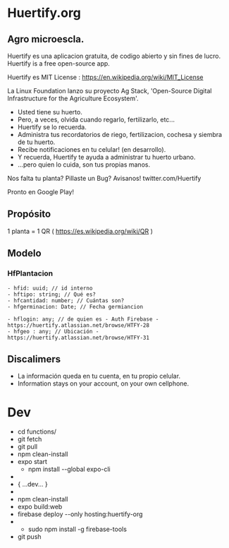# Huertify.org
## Agro microescla.

Huertify es una aplicacion gratuita, de codigo abierto y sin fines de lucro.
Huertify is a free open-source app.

Huertify es MIT License : https://en.wikipedia.org/wiki/MIT_License

La Linux Foundation lanzo su proyecto Ag Stack, 'Open-Source Digital Infrastructure for the Agriculture Ecosystem'.
- Usted tiene su huerto.
- Pero, a veces, olvida cuando regarlo, fertilizarlo, etc...
- Huertify se lo recuerda.
- Administra tus recordatorios de riego, fertilizacion, cochesa y siembra de tu huerto.
- Recibe notificaciones en tu celular! (en desarrollo).
- Y recuerda, Huertify te ayuda a administrar tu huerto urbano.
- ...pero quien lo cuida, son tus propias manos.


Nos falta tu planta? Pillaste un Bug? Avisanos!
twitter.com/Huertify


Pronto en Google Play!

## Propósito
1 planta = 1 QR ( https://es.wikipedia.org/wiki/QR )

## Modelo

### HfPlantacion
	- hfid: uuid; // id interno
	- hftipo: string; // Qué es?
	- hfcantidad: number; // Cuántas son?
	- hfgerminacion: Date; // Fecha germiancion

	- hflogin: any; // de quien es - Auth Firebase - https://huertify.atlassian.net/browse/HTFY-28
	- hfgeo : any; // Ubicación - https://huertify.atlassian.net/browse/HTFY-31


## Discalimers
* La información queda en tu cuenta, en tu propio celular.
* Information stays on your account, on your own cellphone.

# Dev
- cd functions/
- git fetch
- git pull
- npm clean-install
- expo start
	- npm install --global expo-cli
-
- { ...dev... }
-
- npm clean-install
- expo build:web
- firebase deploy --only hosting:huertify-org
- - sudo npm install -g firebase-tools
- git push
